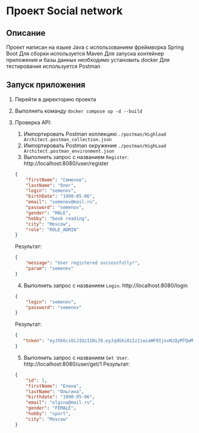 # Проект Social network

## Описание
Проект написан на языке Java с использованием фреймворка Spring Boot
Для сборки используется Maven
Для запуска контейнер приложения и базы данных необходимо установить docker
Для тестирования используется Postman

## Запуск приложения

1. Перейти в директорию проекта
2. Выполнить команду `docker compose up -d --build`
3. Проверка API:
    1. Импортировать Postman коллекцию `./postman/Highload Architect.postman_collection.json`
    2. Импортировать Postman окружение `./postman/HighLoad Architect.postman_environment.json`
    3. Выполнить запрос с названием `Register`. http://localhost:8080/user/register 
   ```json 
   {
       "firstName": "Семенов",
       "lastName": "Олег",
       "login": "semenov",
       "birthDate": "1990-05-06",
       "email": "semenov@mail.ru",
       "password": "semenov",
       "gender": "MALE",
       "hobby": "book reading",
       "city": "Moscow",
       "role": "ROLE_ADMIN"
   }
   ```

   Результат:
   ```json 
   {
       "message": "User registered successfully!",
       "param": "semenov"
   }
   ```

   4. Выполнить запрос с названием `Login`. http://localhost:8080/login
   ```json 
   {
       "login": "semenov",
       "password": "semenov"
   }
   ```
   Результат:
    ```json 
   {
       "token": "eyJhbGciOiJIUzI1NiJ9.eyJqdGkiOiIzIiwiaWF0IjoxNzQyMTQwMzQxLCJleHAiOjE3NDIyMjY3NDF9.OPf4gKIqcewmRNtQw4zjHLEalqfiORwDl64G-3dIZGc",
   }
   ```
    5. Выполнить запрос с названием `Get User`. http://localhost:8080/user/get/1 
    Результат:
   ```json
   {
       "id": 1,
       "firstName": "Елена",
       "lastName": "Ольгина",
       "birthdate": "1990-05-06",
       "email": "olgina@mail.ru",
       "gender": "FEMALE",
       "hobby": "sport",
       "city": "Moscow"
   }
   ```